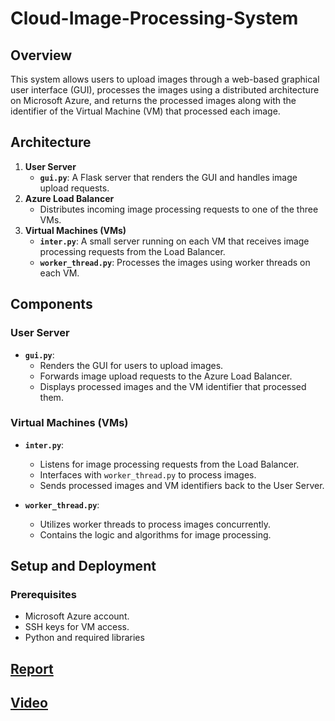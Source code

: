 # Cloud-Image-Processing-System
## Overview
This system allows users to upload images through a web-based graphical user interface (GUI), processes the images using a distributed architecture on Microsoft Azure, and returns the processed images along with the identifier of the Virtual Machine (VM) that processed each image.

## Architecture
1. **User Server**
    - **`gui.py`**: A Flask server that renders the GUI and handles image upload requests.
2. **Azure Load Balancer**
    - Distributes incoming image processing requests to one of the three VMs.
3. **Virtual Machines (VMs)**
    - **`inter.py`**: A small server running on each VM that receives image processing requests from the Load Balancer.
    - **`worker_thread.py`**: Processes the images using worker threads on each VM.

## Components

### User Server
- **`gui.py`**:
    - Renders the GUI for users to upload images.
    - Forwards image upload requests to the Azure Load Balancer.
    - Displays processed images and the VM identifier that processed them.

### Virtual Machines (VMs)
- **`inter.py`**:
    - Listens for image processing requests from the Load Balancer.
    - Interfaces with `worker_thread.py` to process images.
    - Sends processed images and VM identifiers back to the User Server.

- **`worker_thread.py`**:
    - Utilizes worker threads to process images concurrently.
    - Contains the logic and algorithms for image processing.

## Setup and Deployment

### Prerequisites
- Microsoft Azure account.
- SSH keys for VM access.
- Python and required libraries
 ## [Report](https://drive.google.com/file/d/1SQbLaUtPxo1kSRA5dUp3MmumH69D_QIF/view?usp=sharing)
 ## [Video](https://drive.google.com/file/d/1oo0HFmXl2moJbayZ8VlJPpC01bpS-nnc/view?usp=sharing)
